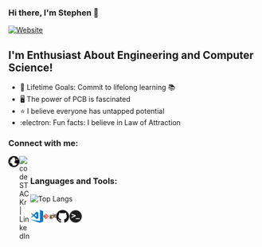 ### Hi there, I'm Stephen 👋

[![Website](https://img.shields.io/website?label=Facebook.com&style=for-the-badge&url=https%3A%2F%2Fcodestackr.com)](https://www.facebook.com/stephenchong1996/)

## I'm Enthusiast About Engineering and Computer Science!

- 🎯 Lifetime Goals: Commit to lifelong learning 📚
- 🖥️ The power of PCB is fascinated
- ⭐ I believe everyone has untapped potential 
- :electron: Fun facts: I believe in Law of Attraction

### Connect with me:

[<img align="left" alt="codeSTACKr.com" width="22px" src="https://raw.githubusercontent.com/iconic/open-iconic/master/svg/globe.svg" />][website]
[<img align="left" alt="codeSTACKr | LinkedIn" width="22px" src="https://cdn.jsdelivr.net/npm/simple-icons@v3/icons/linkedin.svg" />][linkedin]


<br />

### Languages and Tools:

![Top Langs](https://github-readme-stats.vercel.app/api/top-langs/?username=StephenChong96&theme=tokyonight)

<img align="left" alt="Visual Studio Code" width="26px" src="https://raw.githubusercontent.com/github/explore/80688e429a7d4ef2fca1e82350fe8e3517d3494d/topics/visual-studio-code/visual-studio-code.png" />
<img align="left" alt="Git" width="26px" src="https://raw.githubusercontent.com/github/explore/80688e429a7d4ef2fca1e82350fe8e3517d3494d/topics/git/git.png" />
<img align="left" alt="GitHub" width="26px" src="https://raw.githubusercontent.com/github/explore/78df643247d429f6cc873026c0622819ad797942/topics/github/github.png" />
<img align="left" alt="Terminal" width="26px" src="https://raw.githubusercontent.com/github/explore/80688e429a7d4ef2fca1e82350fe8e3517d3494d/topics/terminal/terminal.png" />

<br />
<br />

[website]: https://www.facebook.com/stephenchong1996/
[linkedin]: https://www.linkedin.com/in/stephenchong96/
